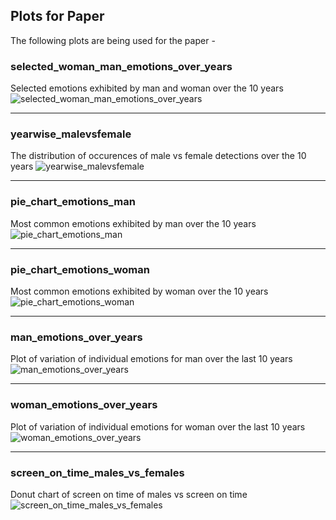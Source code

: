 ## Plots for Paper
The following plots are being used for the paper -


### selected_woman_man_emotions_over_years 
Selected emotions exhibited by man and woman over the 10 years
![selected_woman_man_emotions_over_years](https://github.com/mayank26saxena/gender-bias-detection/blob/master/plots-for-paper/selected_woman_man_emotions_over_years.png)  



--- 

### yearwise_malevsfemale
The distribution of occurences of male vs female detections over the 10 years
![yearwise_malevsfemale](https://github.com/mayank26saxena/gender-bias-detection/blob/master/plots-for-paper/yearwise_malevsfemale.png)  

---


### pie_chart_emotions_man 
Most common emotions exhibited by man over the 10 years
![pie_chart_emotions_man](https://github.com/mayank26saxena/gender-bias-detection/blob/master/plots-for-paper/pie_chart_emotions_man.png)  

--- 

### pie_chart_emotions_woman
Most common emotions exhibited by woman over the 10 years
![pie_chart_emotions_woman](https://github.com/mayank26saxena/gender-bias-detection/blob/master/plots-for-paper/pie_chart_emotions_woman.png)  

--- 

### man_emotions_over_years
Plot of variation of individual emotions for man over the last 10 years
![man_emotions_over_years](https://github.com/mayank26saxena/gender-bias-detection/blob/master/plots-for-paper/man_emotions_over_years.png)  


--- 

### woman_emotions_over_years
Plot of variation of individual emotions for woman over the last 10 years
![woman_emotions_over_years](https://github.com/mayank26saxena/gender-bias-detection/blob/master/plots-for-paper/woman_emotions_over_years.png)  

--- 

### screen_on_time_males_vs_females
Donut chart of screen on time of males vs screen on time 
![screen_on_time_males_vs_females](https://github.com/mayank26saxena/gender-bias-detection/blob/master/plots-for-paper/screen_on_time_males_vs_females.png)  
